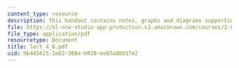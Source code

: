 ```yaml
---
content_type: resource
description: This handout contains notes, graphs and diagrams supporting this lecture.
file: https://ol-ocw-studio-app-production.s3.amazonaws.com/courses/2-067-advanced-structural-dynamics-and-acoustics-13-811-spring-2004/9b4456251e62368eb020ee03a8b017e2_lect_4_6.pdf
file_type: application/pdf
resourcetype: Document
title: lect_4_6.pdf
uid: 9b445625-1e62-368e-b020-ee03a8b017e2
---
```

